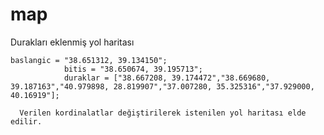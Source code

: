 # map

Durakları eklenmiş yol haritası
 

```
baslangic = "38.651312, 39.134150";
			bitis = "38.650674, 39.195713";
			duraklar = ["38.667208, 39.174472","38.669680, 39.187163","40.979898, 28.819907","37.007280, 35.325316","37.929000, 40.16919"];
```
 
      
      Verilen kordinalatlar değiştirilerek istenilen yol haritası elde edilir.

